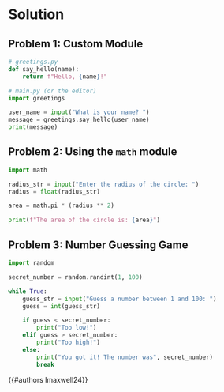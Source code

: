 # Solution

## Problem 1: Custom Module

```python
# greetings.py
def say_hello(name):
    return f"Hello, {name}!"
```

```python
# main.py (or the editor)
import greetings

user_name = input("What is your name? ")
message = greetings.say_hello(user_name)
print(message)
```

## Problem 2: Using the `math` module

```python
import math

radius_str = input("Enter the radius of the circle: ")
radius = float(radius_str)

area = math.pi * (radius ** 2)

print(f"The area of the circle is: {area}")
```

## Problem 3: Number Guessing Game

```python
import random

secret_number = random.randint(1, 100)

while True:
    guess_str = input("Guess a number between 1 and 100: ")
    guess = int(guess_str)

    if guess < secret_number:
        print("Too low!")
    elif guess > secret_number:
        print("Too high!")
    else:
        print("You got it! The number was", secret_number)
        break
```

{{#authors lmaxwell24}}
